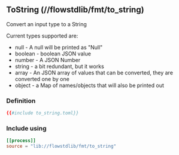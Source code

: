 ## ToString (//flowstdlib/fmt/to_string)
Convert an input type to a String

Current types supported are:
 * null - A null will be printed as "Null"
 * boolean - boolean JSON value
 * number - A JSON Number
 * string - a bit redundant, but it works
 * array - An JSON array of values that can be converted, they are converted one by one
 * object - a Map of names/objects that will also be printed out
 
### Definition
```toml
{{#include to_string.toml}}
```

### Include using
```toml
[[process]]
source = "lib://flowstdlib/fmt/to_string"
```